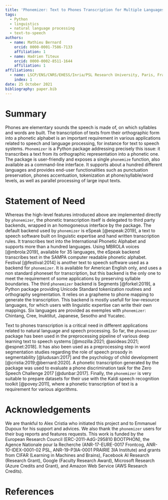 ```yaml
---
title: 'Phonemizer: Text to Phones Transcription for Multiple Languages in Python'
tags:
  - Python
  - linguistics
  - natural language processing
  - text-to-speech
authors:
  - name: Mathieu Bernard
    orcid: 0000-0001-7586-7133
    affiliation: 1
  - name: Hadrien Titeux
    orcid: 0000-0002-8511-1644
    affiliation: 1
affiliations:
  - name: LSCP/ENS/CNRS/EHESS/Inria/PSL Research University, Paris, France
    index: 1
date: 25 October 2021
bibliography: paper.bib
---
```



# Summary

Phones are elementary sounds the speech is made of, on which syllables and words
are built. The transcription of texts from their orthographic form into a
phonetic alphabet is an important requirement in various applications related to
speech and language processing, for instance for text to speech systems.
`Phonemizer` is a Python package addressing precisely this issue: it transcribes
a text from its orthographic representation into a phonetic one. The package is
user-friendly and exposes a single `phonemize` function, also available as a
command-line interface. It supports about a hundred different languages and
provides end-user functionalities such as punctuation preservation, phones
accentuation, tokenization at phone/syllable/word levels, as well as parallel
processing of large input texts.


# Statement of Need

Whereas the high-level features introduced above are implemented directly by
`phonemizer`, the phonetic transcription itself is delegated to third party
backends, wrapped in an homogoneous interface by the package. The default
backend used by `phonemizer` is eSpeak [@espeak:2019], a text to speech software
built on linguistic expertise and hand written transcription rules. It
transcribes text into the International Phonetic Alphabet and supports more than
a hundred languages. Using MBROLA voices [@mbrola:2019], available for 35
languages, the eSpeak backend transcribes text in the SAMPA computer readable
phonetic alphabet. Festival [@festival:2014] is another text to speech software
used as a backend for `phonemizer`. It is available for American English only,
and uses a non standard phoneset for transcription, but this backend is the only
one to meet the requirement of some applications by preserving syllable
boundaries. The third `phonemizer` backend is Segments [@forkel:2019], a Python
package providing Unicode Standard tokenization routines and orthography
segmentation. It relies on a grapheme to phone mapping to generate the
transcription. This backend is mostly usefull for low-resource languages, for
which users with linguistic expertise can write their own mappings. Six
languages are provided as exemples with `phonemizer`: Chintang, Cree, Inuktitut,
Japanese, Sesotho and Yucatec.

Text to phones transcription is a critical need in different applications
related to natural language and speech processing. So far, the `phonemizer`
package has been used in the preprocessing pipeline of various deep learning
text to speech systems [@mozilla:2021; @asideas:2021;
@espnet:2018]. It has also been used as a preprocessing step in word
segmentation studies regarding the role of speech prosody in segmentability
[@ludusan:2017] and the psychology of child development
[@cristia:2019;@bernard:2020]. A phonetic transcription generated by the package
was used to evaluate a phone discrimination task for the Zero Speech Challenge
2017 [@dunbar:2017]. Finally, the `phonemizer` is very suitable to prepare
datasets for their use with the Kaldi speech recognition toolkit [@povey:2011],
where a phonetic transcription of text is a requirement for various algorithms.


# Acknowledgements

We are thankful to Alex Cristia who initiated this project and to Emmanuel
Dupoux for his support and advices. We also thank the `phonemizer` users for their bug
reports and features requests. This work is funded by the European Research
Council (ERC-2011-AdG-295810 BOOTPHON), the Agence Nationale pour la Recherche
(ANR-17-EURE-0017 Frontcog, ANR-10-IDEX-0001-02 PSL, ANR-19-P3IA-0001 PRAIRIE
3IA Institute) and grants from CIFAR (Learning in Machines and Brains), Facebook
AI Research (Research Grant), Google (Faculty Research Award), Microsoft
Research (Azure Credits and Grant), and Amazon Web Service (AWS Research
Credits).


# References
